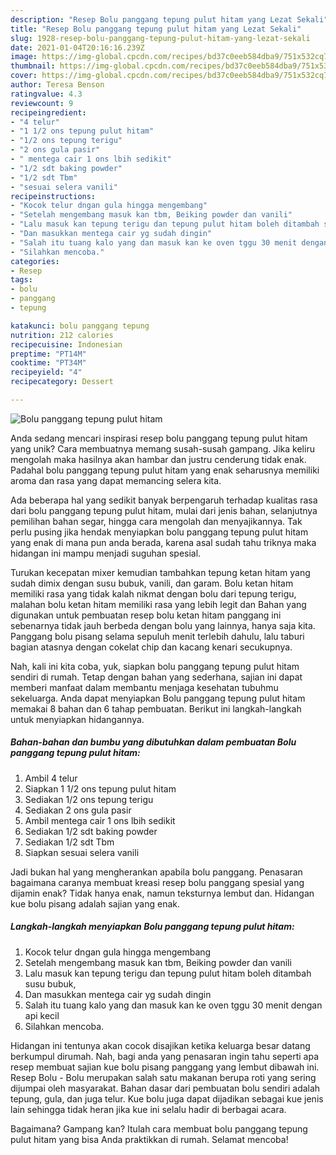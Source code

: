 ```yaml
---
description: "Resep Bolu panggang tepung pulut hitam yang Lezat Sekali"
title: "Resep Bolu panggang tepung pulut hitam yang Lezat Sekali"
slug: 1928-resep-bolu-panggang-tepung-pulut-hitam-yang-lezat-sekali
date: 2021-01-04T20:16:16.239Z
image: https://img-global.cpcdn.com/recipes/bd37c0eeb584dba9/751x532cq70/bolu-panggang-tepung-pulut-hitam-foto-resep-utama.jpg
thumbnail: https://img-global.cpcdn.com/recipes/bd37c0eeb584dba9/751x532cq70/bolu-panggang-tepung-pulut-hitam-foto-resep-utama.jpg
cover: https://img-global.cpcdn.com/recipes/bd37c0eeb584dba9/751x532cq70/bolu-panggang-tepung-pulut-hitam-foto-resep-utama.jpg
author: Teresa Benson
ratingvalue: 4.3
reviewcount: 9
recipeingredient:
- "4 telur"
- "1 1/2 ons tepung pulut hitam"
- "1/2 ons tepung terigu"
- "2 ons gula pasir"
- " mentega cair 1 ons lbih sedikit"
- "1/2 sdt baking powder"
- "1/2 sdt Tbm"
- "sesuai selera vanili"
recipeinstructions:
- "Kocok telur dngan gula hingga mengembang"
- "Setelah mengembang masuk kan tbm, Beiking powder dan vanili"
- "Lalu masuk kan tepung terigu dan tepung pulut hitam boleh ditambah susu bubuk,"
- "Dan masukkan mentega cair yg sudah dingin"
- "Salah itu tuang kalo yang dan masuk kan ke oven tggu 30 menit dengan api kecil"
- "Silahkan mencoba."
categories:
- Resep
tags:
- bolu
- panggang
- tepung

katakunci: bolu panggang tepung 
nutrition: 212 calories
recipecuisine: Indonesian
preptime: "PT14M"
cooktime: "PT34M"
recipeyield: "4"
recipecategory: Dessert

---
```



![Bolu panggang tepung pulut hitam](https://img-global.cpcdn.com/recipes/bd37c0eeb584dba9/751x532cq70/bolu-panggang-tepung-pulut-hitam-foto-resep-utama.jpg)

Anda sedang mencari inspirasi resep bolu panggang tepung pulut hitam yang unik? Cara membuatnya memang susah-susah gampang. Jika keliru mengolah maka hasilnya akan hambar dan justru cenderung tidak enak. Padahal bolu panggang tepung pulut hitam yang enak seharusnya memiliki aroma dan rasa yang dapat memancing selera kita.

Ada beberapa hal yang sedikit banyak berpengaruh terhadap kualitas rasa dari bolu panggang tepung pulut hitam, mulai dari jenis bahan, selanjutnya pemilihan bahan segar, hingga cara mengolah dan menyajikannya. Tak perlu pusing jika hendak menyiapkan bolu panggang tepung pulut hitam yang enak di mana pun anda berada, karena asal sudah tahu triknya maka hidangan ini mampu menjadi suguhan spesial.

Turukan kecepatan mixer kemudian tambahkan tepung ketan hitam yang sudah dimix dengan susu bubuk, vanili, dan garam. Bolu ketan hitam memiliki rasa yang tidak kalah nikmat dengan bolu dari tepung terigu, malahan bolu ketan hitam memiliki rasa yang lebih legit dan Bahan yang digunakan untuk pembuatan resep bolu ketan hitam panggang ini sebenarnya tidak jauh berbeda dengan bolu yang lainnya, hanya saja kita. Panggang bolu pisang selama sepuluh menit terlebih dahulu, lalu taburi bagian atasnya dengan cokelat chip dan kacang kenari secukupnya.


Nah, kali ini kita coba, yuk, siapkan bolu panggang tepung pulut hitam sendiri di rumah. Tetap dengan bahan yang sederhana, sajian ini dapat memberi manfaat dalam membantu menjaga kesehatan tubuhmu sekeluarga. Anda dapat menyiapkan Bolu panggang tepung pulut hitam memakai 8 bahan dan 6 tahap pembuatan. Berikut ini langkah-langkah untuk menyiapkan hidangannya.

<!--inarticleads1-->

##### Bahan-bahan dan bumbu yang dibutuhkan dalam pembuatan Bolu panggang tepung pulut hitam:

1. Ambil 4 telur
1. Siapkan 1 1/2 ons tepung pulut hitam
1. Sediakan 1/2 ons tepung terigu
1. Sediakan 2 ons gula pasir
1. Ambil  mentega cair 1 ons lbih sedikit
1. Sediakan 1/2 sdt baking powder
1. Sediakan 1/2 sdt Tbm
1. Siapkan sesuai selera vanili


Jadi bukan hal yang mengherankan apabila bolu panggang. Penasaran bagaimana caranya membuat kreasi resep bolu panggang spesial yang dijamin enak? Tidak hanya enak, namun teksturnya lembut dan. Hidangan kue bolu pisang adalah sajian yang enak. 

<!--inarticleads2-->

##### Langkah-langkah menyiapkan Bolu panggang tepung pulut hitam:

1. Kocok telur dngan gula hingga mengembang
1. Setelah mengembang masuk kan tbm, Beiking powder dan vanili
1. Lalu masuk kan tepung terigu dan tepung pulut hitam boleh ditambah susu bubuk,
1. Dan masukkan mentega cair yg sudah dingin
1. Salah itu tuang kalo yang dan masuk kan ke oven tggu 30 menit dengan api kecil
1. Silahkan mencoba.


Hidangan ini tentunya akan cocok disajikan ketika keluarga besar datang berkumpul dirumah. Nah, bagi anda yang penasaran ingin tahu seperti apa resep membuat sajian kue bolu pisang panggang yang lembut dibawah ini. Resep Bolu - Bolu merupakan salah satu makanan berupa roti yang sering dijumpai oleh masyarakat. Bahan dasar dari pembuatan bolu sendiri adalah tepung, gula, dan juga telur. Kue bolu juga dapat dijadikan sebagai kue jenis lain sehingga tidak heran jika kue ini selalu hadir di berbagai acara. 

Bagaimana? Gampang kan? Itulah cara membuat bolu panggang tepung pulut hitam yang bisa Anda praktikkan di rumah. Selamat mencoba!
